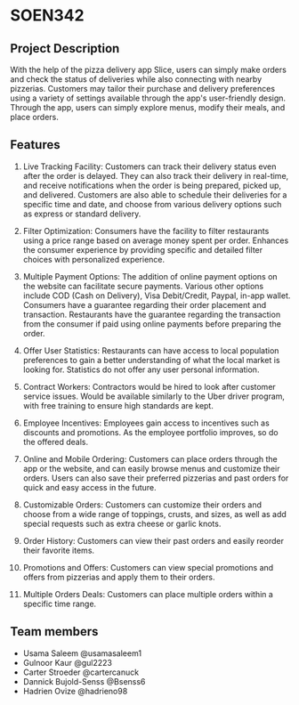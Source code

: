 # SOEN342

## Project Description
With the help of the pizza delivery app Slice, users can simply make orders and check the status of deliveries while also connecting with nearby pizzerias. Customers may tailor their purchase and delivery preferences using a variety of settings available through the app's user-friendly design. Through the app, users can simply explore menus, modify their meals, and place orders.

## Features

1. Live Tracking Facility: Customers can track their delivery status even after the order is delayed. They can also track their delivery in real-time, and receive notifications when the order is being prepared, picked up, and delivered. Customers are also able to schedule their deliveries for a specific time and date, and choose from various delivery options such as express or standard delivery.

2. Filter Optimization: Consumers have the facility to filter restaurants using a price range based on average money spent per order. Enhances the consumer experience by providing specific and detailed filter choices with personalized experience.

3. Multiple Payment Options: The addition of online payment options on the website can facilitate secure payments. Various other options include COD (Cash on Delivery), Visa Debit/Credit, Paypal, in-app wallet. Consumers have a guarantee regarding their order placement and transaction. Restaurants have the guarantee regarding the transaction from the consumer if paid using online payments before preparing the order. 

4. Offer User Statistics: Restaurants can have access to local population preferences to gain a better understanding of what the local market is looking for.
Statistics do not offer any user personal information.

5. Contract Workers: Contractors would be hired to look after customer service issues. Would be available similarly to the Uber driver program, with free training to ensure high standards are kept.

6. Employee Incentives: Employees gain access to incentives such as discounts and promotions. As the employee portfolio improves, so do the offered deals. 

7. Online and Mobile Ordering: Customers can place orders through the app or the website, and can easily browse menus and customize their orders. Users can also save their preferred pizzerias and past orders for quick and easy access in the future.

8. Customizable Orders: Customers can customize their orders and choose from a wide range of toppings, crusts, and sizes, as well as add special requests such as extra cheese or garlic knots.

9. Order History: Customers can view their past orders and easily reorder their favorite items.

10. Promotions and Offers: Customers can view special promotions and offers from pizzerias and apply them to their orders.

11. Multiple Orders Deals: Customers can place multiple orders within a specific time range. 

## Team members
- Usama Saleem @usamasaleem1
- Gulnoor Kaur @gul2223
- Carter Stroeder @cartercanuck
- Dannick Bujold-Senss @Bsenss6
- Hadrien Ovize @hadrieno98
